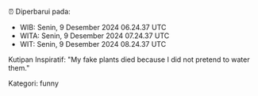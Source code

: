 ⏰ Diperbarui pada:
- WIB: Senin, 9 Desember 2024 06.24.37 UTC
- WITA: Senin, 9 Desember 2024 07.24.37 UTC
- WIT: Senin, 9 Desember 2024 08.24.37 UTC

Kutipan Inspiratif:
"My fake plants died because I did not pretend to water them."


Kategori: funny


